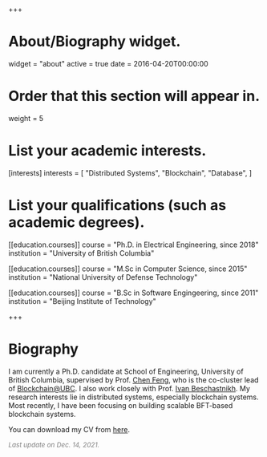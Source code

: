 +++
# About/Biography widget.
widget = "about"
active = true
date = 2016-04-20T00:00:00

# Order that this section will appear in.
weight = 5

# List your academic interests.
[interests]
  interests = [
    "Distributed Systems",
    "Blockchain",
    "Database",
  ]

# List your qualifications (such as academic degrees).
[[education.courses]]
  course = "Ph.D. in Electrical Engineering, since 2018"
  institution = "University of British Columbia"

[[education.courses]]
  course = "M.Sc in Computer Science, since 2015"
  institution = "National University of Defense Technology"

[[education.courses]]
  course = "B.Sc in Software Engingeering, since 2011"
  institution = "Beijing Institute of Technology"

+++

# Biography

I am currently a Ph.D. candidate at School of Engineering, University of British Columbia, supervised by Prof. [Chen Feng](https://people.ok.ubc.ca/cfeng01/index.html), who is the co-cluster lead of [Blockchain@UBC](https://blockchain.ubc.ca).
I also work closely with Prof. [Ivan Beschastnikh](https://www.cs.ubc.ca/~bestchai/). My research interests lie in distributed systems, especially blockchain systems.
Most recently, I have been focusing on building scalable BFT-based blockchain systems.

You can download my CV from [here](https://fangyugai.me/files/cv.pdf).

<font color=gray size=2>*Last update on Dec. 14, 2021.*</font>
